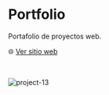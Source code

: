 # Portfolio

Portafolio de proyectos web.

:globe_with_meridians: [Ver sitio web](https://luiggi-piero.github.io/portfolio/)

</br>

![project-13](https://user-images.githubusercontent.com/86317658/214752266-2c84107c-2cb7-4b00-975d-36c066e566d0.png)

